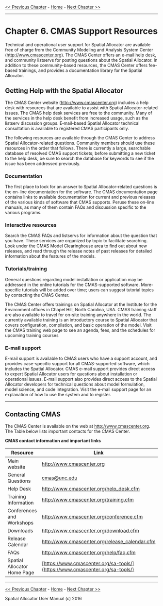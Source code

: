 [<< Previous Chapter](SA_ch05_surrogate.md) - [Home](README.md) - [Next Chapter >>](SA_ch07_libraries.md)

***
# Chapter 6. CMAS Support Resources

Technical and operational user support for Spatial Allocator are available free of charge from the Community Modeling and Analysis System Center ([<http://www.cmascenter.org>](http://www.cmascenter.org/)). The CMAS Center offers an e-mail help desk, and community listservs for posting questions about the Spatial Allocator. In addition to these community-based resources, the CMAS Center offers fee-based trainings, and provides a documentation library for the Spatial Allocator.

## Getting Help with the Spatial Allocator

The CMAS Center website ([<http://www.cmascenter.org>](http://www.cmascenter.org/)) includes a help desk with resources that are available to assist with Spatial Allocator-related issues. The CMAS help desk services are free to the community. Many of the services in the help desk benefit from increased usage, such as the listserv discussion groups. E‑mail-based Spatial Allocator technical consultation is available to registered CMAS participants only.

The following resources are available through the CMAS Center to address Spatial Allocator-related questions. Community members should use these resources in the order that follows. There is currently a large, searchable database of resolved CMAS support tickets; before submitting a new ticket to the help desk, be sure to search the database for keywords to see if the issue has been addressed previously.

### Documentation

The first place to look for an answer to Spatial Allocator-related questions is the on-line documentation for the software. The CMAS documentation page contains links to available documentation for current and previous releases of the various kinds of software that CMAS supports. Peruse these on-line manuals, as many of them contain FAQs and discussion specific to the various programs.

### Interactive resources

Search the CMAS FAQs and listservs for information about the question that you have. These services are organized by topic to facilitate searching. Look under the CMAS Model Clearinghouse area to find out about new releases, and read through the release notes of past releases for detailed information about the features of the models.

### Tutorials/training

General questions regarding model installation or application may be addressed in the online tutorials for the CMAS-supported software. More-specific tutorials will be added over time; users can suggest tutorial topics by contacting the CMAS Center.

The CMAS Center offers trainings on Spatial Allocator at the Institute for the Environment offices in Chapel Hill, North Carolina, USA. CMAS training staff are also available to travel for on-site training anywhere in the world. The currently available training is an introductory course to Spatial Allocator that covers configuration, compilation, and basic operation of the model. Visit the CMAS training web page to see an agenda, fees, and the schedules for upcoming training courses

### E-mail support

E-mail support is available to CMAS users who have a support account, and provides case-specific support for all CMAS-supported software, which includes the Spatial Allocator. CMAS e-mail support provides direct access to expert Spatial Allocator users for questions about installation or operational issues. E-mail support also provides direct access to the Spatial Allocator developers for technical questions about model formulation, model science, and code integration. Visit the e-mail support page for an explanation of how to use the system and to register.

---

## Contacting CMAS

The CMAS Center is available on the web at [<http://www.cmascenter.org>](http://www.cmascenter.org/). The Table below lists important contacts for the CMAS Center.

<a id=Table11-1></a>

**CMAS contact information and important links**

|<center> **Resource** </center>|<center> **Link** </center>|
|---|---|
|Main website|[<http://www.cmascenter.org>](http://www.cmascenter.org/)|
|General Questions|<cmas@unc.edu>|
|Help Desk|[<http://www.cmascenter.org/help_desk.cfm>](http://www.cmascenter.org/help_desk.cfm)|
|Training Information|[<http://www.cmascenter.org/training.cfm>](http://www.cmascenter.org/training.cfm)|
|Conferences and Workshops|[<http://www.cmascenter.org/conference.cfm>](http://www.cmascenter.org/conference.cfm)|
|Downloads|[<http://www.cmascenter.org/download.cfm>](http://www.cmascenter.org/download.cfm)|
|Release Calendar|[<http://www.cmascenter.org/release_calendar.cfm>](http://www.cmascenter.org/release_calendar.cfm)|
|FAQs|[<http://www.cmascenter.org/help/faq.cfm>](http://www.cmascenter.org/help/faq.cfm)|
|Spatial Allocator Home Page|[https://www.cmascenter.org/sa-tools/](https://www.cmascenter.org/sa-tools/)|
***

[<< Previous Chapter](SA_ch05_surrogate.md) - [Home](README.md) - [Next Chapter >>](SA_ch07_libraries.md)<br>

Spatial Allocator User Manual (c) 2016<br>
